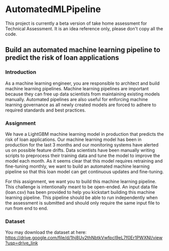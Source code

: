 # AutomatedMLPipeline
This project is currently a beta version of take home assessment for Technical Assessment. It is an idea reference only, please don't copy all the code.

## Build an automated machine learning pipeline to predict the risk of loan applications
### Introduction

As a machine learning engineer, you are responsible to architect and build machine learning pipelines. Machine learning pipelines are
important because they can free up data scientists from maintaining existing models manually. Automated pipelines are also useful for enforcing machine
learning governance as all newly created models are forced to adhere to required standards and best practices.

### Assignment

We have a LightGBM machine learning model in production that predicts the risk of loan applications. Our machine learning model has been
in production for the last 3 months and our monitoring systems have alerted us on possible feature drifts. Data scientists have been manually writing scripts
to preprocess their training data and tune the model to improve the model each month. As it seems clear that this model requires retraining and fine-tuning
monthly, we want to build an automated machine learning pipeline so that this loan model can get continuous updates and fine-tuning.

For this assignment, we want you to build this machine learning pipeline. This challenge is intentionally meant to be open-ended.
An input data file (loan.csv) has been provided to help you kickstart building this machine learning pipeline. This pipeline should be able to run
independently when the assessment is submitted and should only require the same input file to run from end to end.

### Dataset
You may download the dataset at here: https://drive.google.com/file/d/1hj8Uv2thNbtkVwfpcl9eL7f0Er1PWXNI/view?usp=drive_link
